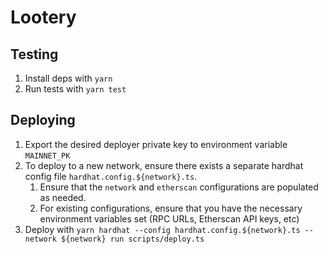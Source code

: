 # Lootery

## Testing

1. Install deps with `yarn`
1. Run tests with `yarn test`

## Deploying

1. Export the desired deployer private key to environment variable `MAINNET_PK`
1. To deploy to a new network, ensure there exists a separate hardhat config file `hardhat.config.${network}.ts`.
    1. Ensure that the `network` and `etherscan` configurations are populated as needed.
    1. For existing configurations, ensure that you have the necessary environment variables set (RPC URLs, Etherscan API keys, etc)
1. Deploy with `yarn hardhat --config hardhat.config.${network}.ts --network ${network} run scripts/deploy.ts`
